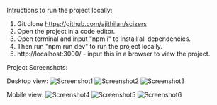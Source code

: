 Intructions to run the project locally:
1. Git clone https://github.com/ajithilan/scizers
2. Open the project in a code editor.
3. Open terminal and input "npm i" to install all dependencies.
4. Then run "npm run dev" to run the project locally.
5. http://localhost:3000/ - input this in a browser to view the project.

Project Screenshots:

Desktop view:
![Screenshot1](https://github.com/ajithilan/scizers/assets/114874198/c7cea96b-8acd-4d6d-afdc-3ad3bf2ed165)
![Screenshot2](https://github.com/ajithilan/scizers/assets/114874198/92ba1d4e-15b4-4d2d-87db-4d42171ce91d)
![Screenshot3](https://github.com/ajithilan/scizers/assets/114874198/78592656-ad68-42a9-a6fe-97f3a18f5412)

Mobile view:
![Screenshot4](https://github.com/ajithilan/scizers/assets/114874198/b7813ffc-b708-49c1-b378-ffe30af67685)
![Screenshot5](https://github.com/ajithilan/scizers/assets/114874198/1a5912ba-8d19-48ad-a7a8-5e1fb443db41)
![Screenshot6](https://github.com/ajithilan/scizers/assets/114874198/691abf87-376d-4dfe-985d-01ba4298b232)